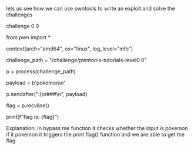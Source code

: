 lets us see how we can use pwntools to write an exploit and solve the challenges

challenge 0.0

from pwn import *

context(arch="amd64", os="linux", log_level="info")

challenge_path = "/challenge/pwntools-tutorials-level0.0"

p = process(challenge_path)

payload = b'pokemon\n'

p.sendafter(":)\n###\n", payload)

flag = p.recvline()

print(f"flag is: {flag}")

Explanation:
   In bypass me function it checks whether the input is pokemon if it pokemon it triggers the print flag() function and we are able to get the flag